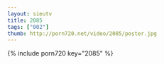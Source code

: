 ```yaml
--- 
layout: sieutv
title: 2085
tags: ["002"]
thumb: http://porn720.net/video/2085/poster.jpg
---
```

{% include porn720 key="2085" %} 
